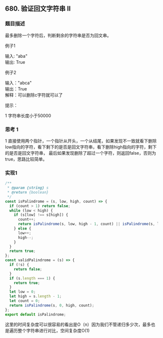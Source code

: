 ## 680. 验证回文字符串 Ⅱ

### 题目描述

最多删除一个字符后，判断剩余的字符串是否为回文串。
<br/>


例子1<br/>

输入: "aba"<br/>
输出: True<br/>


例子2<br/>

输入："abca"<br/>
输出：True<br/>
解释：可以删除c字符就可以了<br/>



提示：<br/>

1 字符串长度小于50000<br/>



### 思考 1


1 直接使用两个指针，一个指针从开头，一个从结尾，如果发现不一致就看下删除low指向的字符，看下剩下的是否是回文字符串，看下删除high指向的字符，剩下的是否是回文字符串，
最后如果发现删除了超过一个字符，则返回false，否则为true，思路比较简单。


### 实现1

```js
/**
 * @param {string} s
 * @return {boolean}
 */
const isPalindrome = (s, low, high, count) => {
  if (count > 1) return false;
  while (low < high) {
    if (s[low] !== s[high]) {
      count++;
      return isPalindrome(s, low, high - 1, count) || isPalindrome(s, low + 1, high, count);
    } else {
      low++;
      high--;
    }
  }
  return true;
};
const validPalindrome = (s) => {
  if (!s) {
    return false;
  }
  if (s.length === 1) {
    return true;
  }
  let low = 0;
  let high = s.length - 1;
  let count = 0;
  return isPalindrome(s, 0, high, count);
};
export default isPalindrome;

```

这里的时间复杂度可以很容易的看出是O（n）因为我们不管递归多少次，最多也是遍历整个字符串进行对比，空间复杂度O(1)